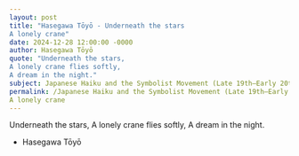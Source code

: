 ```yaml
---
layout: post
title: "Hasegawa Tōyō - Underneath the stars
A lonely crane"
date: 2024-12-28 12:00:00 -0000
author: Hasegawa Tōyō
quote: "Underneath the stars,
A lonely crane flies softly,
A dream in the night."
subject: Japanese Haiku and the Symbolist Movement (Late 19th–Early 20th century)
permalink: /Japanese Haiku and the Symbolist Movement (Late 19th–Early 20th century)/Hasegawa Tōyō/Hasegawa Tōyō - Underneath the stars
A lonely crane
---
```


Underneath the stars,
A lonely crane flies softly,
A dream in the night.

- Hasegawa Tōyō
